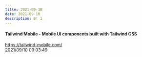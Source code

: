 ```yaml
---
title: 2021-09-10
date: 2021-09-10
description: B! 1
---
```


#### Tailwind Mobile - Mobile UI components built with Tailwind CSS
https://tailwind-mobile.com/<br>
2021/09/10 00:03:49<br>


